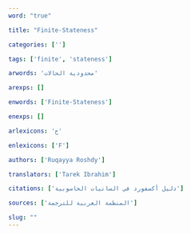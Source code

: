 ```yaml
---
word: "true"

title: "Finite-Stateness"

categories: ['']

tags: ['finite', 'stateness']

arwords: 'محدودية الحالات'

arexps: []

enwords: ['Finite-Stateness']

enexps: []

arlexicons: 'ح'

enlexicons: ['F']

authors: ['Ruqayya Roshdy']

translators: ['Tarek Ibrahim']

citations: ['دليل أكسفورد في السانيات الحاسوبية']

sources: ['المنظمة العربية للترجمة']

slug: ""
---
```

